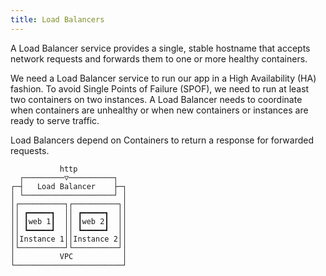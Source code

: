 ```yaml
---
title: Load Balancers
---
```


A Load Balancer service provides a single, stable hostname that accepts network requests and forwards them to one or more healthy containers.

We need a Load Balancer service to run our app in a High Availability (HA) fashion. To avoid Single Points of Failure (SPOF), we need to run at least two containers on two instances. A Load Balancer needs to coordinate when containers are unhealthy or when new containers or instances are ready to serve traffic.

Load Balancers depend on Containers to return a response for forwarded requests.


```
           http           
  ┌─────────▽──────────┐  
┌─┤   Load Balancer    ├─┐
│ └────────────────────┘ │
│┌──────────┐┌──────────┐│
││ ┏━━━━━┓  ││ ┏━━━━━┓  ││
││ ┃web 1┃  ││ ┃web 2┃  ││
││ ┗━━━━━┛  ││ ┗━━━━━┛  ││
││Instance 1││Instance 2││
│└──────────┘└──────────┘│
│          VPC           │
└────────────────────────┘
```